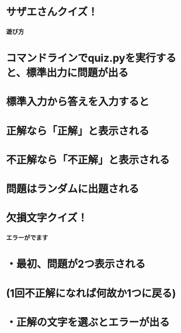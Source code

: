 # サザエさんクイズ！
### 遊び方
# コマンドラインでquiz.pyを実行すると、標準出力に問題が出る
# 標準入力から答えを入力すると
# 正解なら「正解」と表示される
# 不正解なら「不正解」と表示される
# 問題はランダムに出題される


# 欠損文字クイズ！
### エラーがでます
# ・最初、問題が2つ表示される
# (1回不正解になれば何故か1つに戻る)
# ・正解の文字を選ぶとエラーが出る